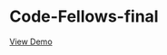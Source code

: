 Code-Fellows-final
==================

<a href="http://mathowie.github.io/Code-Fellows-final/">View Demo</a>
